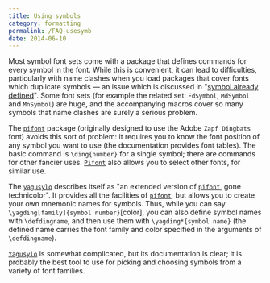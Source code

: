```yaml
---
title: Using symbols
category: formatting
permalink: /FAQ-usesymb
date: 2014-06-10
---
```


Most symbol font sets come with a package that defines commands for
every symbol in the font.  While this is convenient, it can lead to
difficulties, particularly with name clashes when you load packages
that cover fonts which duplicate symbols&nbsp;&mdash; an issue which is
discussed in
  "[symbol already defined](FAQ-alreadydef)".
Some font sets (for example the related set: `FdSymbol`,
`MdSymbol` and `MnSymbol`) are huge, and the
accompanying macros cover so many symbols that name clashes are surely
a serious problem.

The [`pifont`](https://ctan.org/pkg/pifont) package (originally designed to use the Adobe
`Zapf Dingbats` font) avoids this sort of problem: it requires
you to know the font position of any symbol you want to use (the
documentation provides font tables).  The basic command is
`\ding{number}` for a single symbol; there are commands for
other fancier uses.  [`Pifont`](https://ctan.org/pkg/Pifont) also allows you to select other
fonts, for similar use.

The [`yagusylo`](https://ctan.org/pkg/yagusylo) describes itself as "an extended version of
[`pifont`](https://ctan.org/pkg/pifont), gone technicolor".  It provides all the facilities
of [`pifont`](https://ctan.org/pkg/pifont), but allows you to create your own mnemonic names
for symbols.  Thus, while you can say 
`\yagding[family]{symbol number}`[color], you can also
define symbol names with `\defdingname`, and then use them
with `\yagding*{symbol name}` (the defined name carries the
font family and color specified in the arguments of
`\defdingname`).

[`Yagusylo`](https://ctan.org/pkg/Yagusylo) is somewhat complicated, but its documentation is
clear; it is probably the best tool to use for picking and choosing
symbols from a variety of font families.

